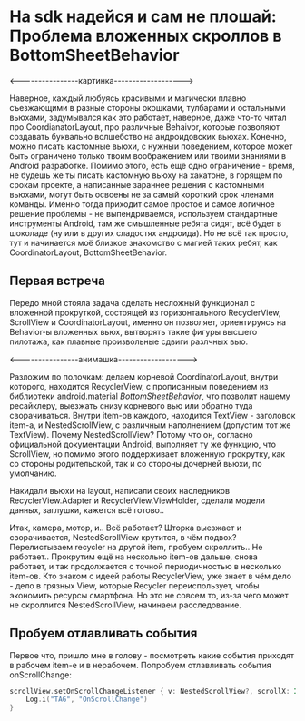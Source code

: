 # На sdk надейся и сам не плошай: Проблема вложенных скроллов в BottomSheetBehavior

<----------------картинка------------------->

Наверное, каждый любуясь красивыми и магически плавно съезжающими в разные стороны окошками, тулбарами и остальными вьюхами, задумывался как это работает, наверное, даже что-то читал про CoordianatorLayout, про различные Behaivor, которые позволяют создавать буквально волшебство на андроидовских вьюхах. Конечно, можно писать кастомные вьюхи, с нужныи поведением, которое может быть ограничено только твоим воображением или твоими знаниями в Android разработке. Помимо этого, есть ещё одно ограничение - время, не будешь же ты писать кастомную вьюху на хакатоне, в горящем по срокам проекте, а написанные зараннее решения с кастомными вьюхами, могут быть освоены не за самый короткий срок членами команды. Именно тогда приходит самое простое и самое логичное решение проблемы - не выпендриваемся, используем стандартные инструменты Android, там же смышленные ребята сидят, всё будет в шоколаде (ну или в других сладостях андроида). Но не всё так просто, тут и начинается моё близкое знакомство с магией таких ребят, как CoordinatorLayout, BottomSheetBehavior.

## Первая встреча

Передо мной стояла задача сделать несложный функционал с вложенной прокруткой, состоящей из горизонтального RecyclerView, ScrollView и CoordinatorLayout, именно он позволяет, ориентируясь на Behavior-ы вложенных вьюх, вытворять такие фигуры высшего пилотажа, как плавные произвольные сдвиги разлчных вью. 

<----------------анимашка------------------->

Разложим по полочкам: делаем корневой CoordinatorLayout, внутри которого, находится RecyclerView, с прописанным поведением из библиотеки android.material *BottomSheetBehavior*, что позволит нашему ресайклеру, выезжать снизу корневого вью или обратно туда сворачиваться. Внутри item-ов каждого, находится TextView - заголовок item-а, и NestedScrollView, с различным наполнением (допустим тот же TextView). Почему NestedScrollView? Потому что он, согласно официальной документации Android, выполняет ту же функцию, что ScrollView, но помимо этого поддерживает вложенную прокрутку, как со стороны родительской, так и со стороны дочерней вьюхи, по умолчанию.

Накидали вьюхи на layout, написали своих наследников RecyclerView.Adapter и RecyclerView.ViewHolder, сделали модели данных, заглушки, кажется всё готово..

Итак, камера, мотор, и.. Всё работает? Шторка выезжает и сворачивается, NestedScrollView крутится, в чём подвох? Перелистываем recycler на другой item, пробуем скроллить.. Не работает.. Прокрутим ещё на несколько item-ов дальше, снова работает, и так продолжается с точной периодичностью в несколько item-ов. Кто знаком с идеей работы RecyclerView, уже знает в чём дело - дело в грязных View, которые Recycler переиспользует, чтобы экономить ресурсы смартфона. Но это не совсем то, из-за чего может не скроллится NestedScrollView, начинаем расследование.

## Пробуем отлавливать события
Первое что, пришло мне в голову - посмотреть какие события приходят в рабочем item-е и в нерабочем. Попробуем отлавливать события onScrollChange: 
```kotlin
scrollView.setOnScrollChangeListener { v: NestedScrollView?, scrollX: Int, scrollY: Int, oldScrollX: Int, oldScrollY: Int ->
    Log.i("TAG", "OnScrollChange")
}
```
